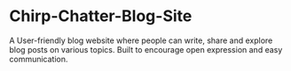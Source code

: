 # Chirp-Chatter-Blog-Site
A User-friendly blog website where people can write, share and explore blog posts on various topics. Built to encourage open expression and easy communication.
